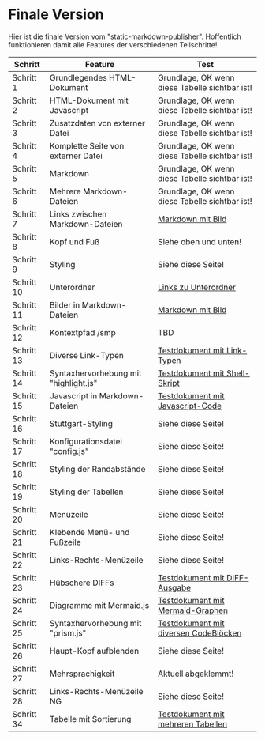 # Finale Version

Hier ist die finale Version vom "static-markdown-publisher".
Hoffentlich funktionieren damit alle Features der verschiedenen
Teilschritte!

Schritt   |Feature                           |Test                                          
----------|----------------------------------|----------------------------------------------
Schritt 1 |Grundlegendes HTML-Dokument       |Grundlage, OK wenn diese Tabelle sichtbar ist!
Schritt 2 |HTML-Dokument mit Javascript      |Grundlage, OK wenn diese Tabelle sichtbar ist!
Schritt 3 |Zusatzdaten von externer Datei    |Grundlage, OK wenn diese Tabelle sichtbar ist!
Schritt 4 |Komplette Seite von externer Datei|Grundlage, OK wenn diese Tabelle sichtbar ist!
Schritt 5 |Markdown                          |Grundlage, OK wenn diese Tabelle sichtbar ist!
Schritt 6 |Mehrere Markdown-Dateien          |Grundlage, OK wenn diese Tabelle sichtbar ist!
Schritt 7 |Links zwischen Markdown-Dateien   |[Markdown mit Bild](image.md)
Schritt 8 |Kopf und Fuß                      |Siehe oben und unten!                         
Schritt 9 |Styling                           |Siehe diese Seite!                            
Schritt 10|Unterordner                       |[Links zu Unterordner](links-to-subfolder.md) 
Schritt 11|Bilder in Markdown-Dateien        |[Markdown mit Bild](image.md)                 
Schritt 12|Kontextpfad /smp                  |TBD                                              
Schritt 13|Diverse Link-Typen                |[Testdokument mit Link-Typen](various-links.md)
Schritt 14|Syntaxhervorhebung mit "highlight.js"|[Testdokument mit Shell-Skript](bash.md)
Schritt 15|Javascript in Markdown-Dateien    |[Testdokument mit Javascript-Code](javascript.md)
Schritt 16|Stuttgart-Styling                 |Siehe diese Seite!
Schritt 17|Konfigurationsdatei "config.js"   |Siehe diese Seite!
Schritt 18|Styling der Randabstände          |Siehe diese Seite!
Schritt 19|Styling der Tabellen              |Siehe diese Seite!
Schritt 20|Menüzeile                         |Siehe diese Seite!
Schritt 21|Klebende Menü- und Fußzeile       |Siehe diese Seite!
Schritt 22|Links-Rechts-Menüzeile            |Siehe diese Seite!
Schritt 23|Hübschere DIFFs                   |[Testdokument mit DIFF-Ausgabe](diff.md)
Schritt 24|Diagramme mit Mermaid.js          |[Testdokument mit Mermaid-Graphen](mermaid.md)
Schritt 25|Syntaxhervorhebung mit "prism.js" |[Testdokument mit diversen CodeBlöcken](code-blocks.md)
Schritt 26|Haupt-Kopf aufblenden             |Siehe diese Seite!
Schritt 27|Mehrsprachigkeit                  |Aktuell abgeklemmt!
Schritt 28|Links-Rechts-Menüzeile NG         |Siehe diese Seite!
Schritt 34|Tabelle mit Sortierung            |[Testdokument mit mehreren Tabellen](tabulator.md)
